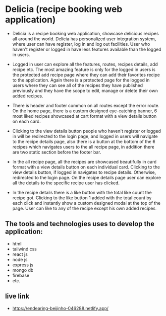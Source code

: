 # Delicia (recipe booking web application)

* Delicia is a recipe booking web application, showcase delicious recipes all around the world. Delicia has personalized user integration system, where user can have register, log in and log out facilities. User who haven't register or logged in have less features available than the logged in users. 

* Logged in user can explore all the features, routes, recipes details, add recipe etc. The most amazing feature is only for the logged in users is the protected add recipe page where they can add their favorites recipe to the application. Again there is a protected page for the logged in users where they can see all of the recipes they have published previously and they have the scope to edit, manage or delete their own added recipes. 

* There is header and footer common on all routes except the error route. On the home page, there is a custom designed eye-catching banner, 6 most liked recipes showcased at cart format with a view details button on each card. 

* Clicking to the view details button people who haven't register or logged in will be redirected to the login page, and logged in users will navigate to the recipe details page, also there is a button at the bottom of the 6 recipes which navigates users to the all recipe page, in addition there are two static section before the footer bar. 

* In the all recipe page, all the recipes are showcased beautifully in card format with a view details button on each individual card. Clicking to the view details button, if logged in navigates to recipe details. Otherwise, redirected to the login page. On the recipe details page user can explore all the details to the specific recipe user has clicked. 

* In the recipe details there is a like button with the total like count the recipe got. Clicking to the like button 1 added with the total count by each click and instantly show a custom designed modal at the top of the page. User can like to any of the recipe except his own added recipes. 

## The tools and technologies uses to develop the application:

- html
- tailwind css
- react js
- node js
- express js
- mongo db
- firebase 
- etc.

## live link
- https://endearing-beijinho-046288.netlify.app/


